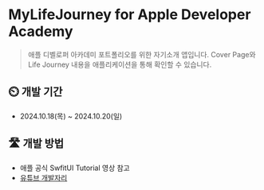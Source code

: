 # MyLifeJourney for Apple Developer Academy

> 애플 디벨로퍼 아카데미 포트폴리오를 위한 자기소개 앱입니다.
> Cover Page와 Life Journey 내용을 애플리케이션을 통해 확인할 수 있습니다.

## ⏲️ 개발 기간
- 2024.10.18(목) ~ 2024.10.20(일)

## 🛣️ 개발 방법
- 애플 공식 SwfitUI Tutorial 영상 참고
- [유튜브 개발자리](https://www.youtube.com/@Leeo25)
